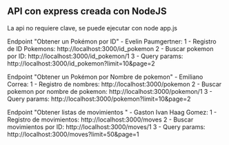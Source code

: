 ## API con express creada con NodeJS

La api no requiere clave, se puede ejecutar con
node app.js

Endpoint "Obtener un Pokémon por ID" - Evelin Paumgertner:
1 - Registro de ID Pokemons:
http://localhost:3000/id_pokemon
2 - Buscar pokemon por ID:
http://localhost:3000/id_pokemon/1
3 - Query params:
http://localhost:3000/id_pokemon?limit=10&page=2

Endpoint "Obtener un Pokémon por Nombre de pokemon" - Emiliano Correa:
1 - Registro de nombres:
http://localhost:3000/pokemon
2 - Buscar pokemon por nombre de pokemon:
http://localhost:3000/pokemon/1
3 - Query params:
http://localhost:3000/pokemon?limit=10&page=2
 
Endpoint "Obtener listas de movimientos " - Gaston Ivan Haag Gomez:
1 - Registro de movimientos:
http://localhost:3000/moves
2 - Buscar movimientos por ID:
http://localhost:3000/moves/1
3 - Query params:
http://localhost:3000/moves?limit=50&page=1
